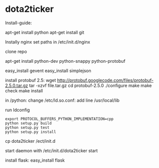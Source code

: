 dota2ticker
===========


Install-guide:

apt-get install python
apt-get install git

Instally nginx
set paths in /etc/init.d/nginx

clone repo


apt-get install python-dev python-snappy python-protobuf

easy_install gevent
easy_install simplejson

install protobuf 2.5:
    wget http://protobuf.googlecode.com/files/protobuf-2.5.0.tar.gz
    tar -xzvf file.tar.gz
    cd protobuf-2.5.0
	./configure
    make
    make check
    make install

in /python:
change /etc/ld.so.conf: 
add line 
    /usr/local/lib

run 
    ldconfig

    export PROTOCOL_BUFFERS_PYTHON_IMPLEMENTATION=cpp
    python setup.py build
    python setup.py test
    python setup.py install

	
cp dota2ticker /ect/init.d

start daemon with /etc/init.d/dota2ticker start


install flask:
	easy_install flask